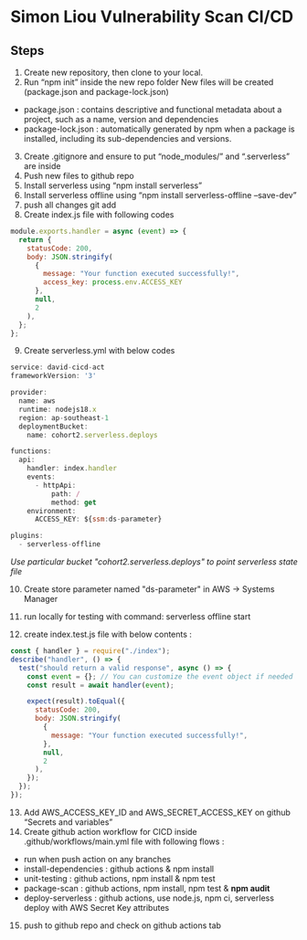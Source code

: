 # Simon Liou Vulnerability Scan CI/CD

## Steps
1. Create new repository, then clone to your local. 
2. Run “npm init” inside the new repo folder
New files will be created (package.json and package-lock.json)
- package.json : contains descriptive and functional metadata about a project, such as a name, version and dependencies
- package-lock.json : automatically generated by npm when a package is installed, including its sub-dependencies and versions.
3. Create .gitignore and ensure to put “node_modules/” and “.serverless” are inside
4. Push new files to github repo
5. Install serverless using “npm install serverless”
6. Install serverless offline using “npm install serverless-offline –save-dev”
7. push all changes git add 
8. Create index.js file with following codes
  ```js
  module.exports.handler = async (event) => {
    return {
      statusCode: 200,
      body: JSON.stringify(
        {
          message: "Your function executed successfully!",
          access_key: process.env.ACCESS_KEY
        },
        null,
        2
      ),
    };
  };
  ```
9. Create serverless.yml with below codes
```js
service: david-cicd-act
frameworkVersion: '3'

provider:
  name: aws
  runtime: nodejs18.x
  region: ap-southeast-1
  deploymentBucket:
    name: cohort2.serverless.deploys

functions:
  api:
    handler: index.handler
    events:
      - httpApi:
          path: /
          method: get
    environment:
      ACCESS_KEY: ${ssm:ds-parameter}

plugins:
  - serverless-offline
```
_Use particular bucket "cohort2.serverless.deploys" to point serverless state file_

10. Create store parameter named "ds-parameter" in AWS -> Systems Manager 
11. run locally for testing with command: serverless offline start

12. create index.test.js file with below contents :
```js
const { handler } = require("./index");
describe("handler", () => {
  test("should return a valid response", async () => {
    const event = {}; // You can customize the event object if needed
    const result = await handler(event);

    expect(result).toEqual({
      statusCode: 200,
      body: JSON.stringify(
        {
          message: "Your function executed successfully!",
        },
        null,
        2
      ),
    });
  });
});
```

13. Add AWS_ACCESS_KEY_ID and AWS_SECRET_ACCESS_KEY on github “Secrets and variables”
14. Create github action workflow for CICD inside .github/workflows/main.yml file with following flows :
- run when push action on any branches
- install-dependencies : github actions & npm install
- unit-testing : github actions, npm install & npm test
- package-scan : github actions, npm install, npm test & **npm audit**
- deploy-serverless : github actions, use node.js, npm ci, serverless deploy with AWS Secret Key attributes
15. push to github repo and check on github actions tab

